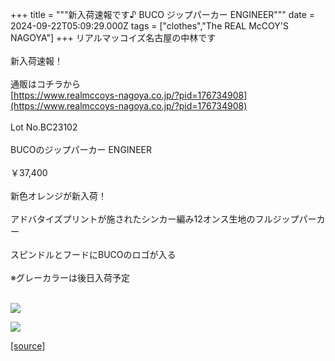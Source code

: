 +++
title = """新入荷速報です♪ BUCO ジップパーカー ENGINEER"""
date = 2024-09-22T05:09:29.000Z
tags = ["clothes","The REAL McCOY'S NAGOYA"]
+++
リアルマッコイズ名古屋の中林です  
   
新入荷速報！  
   
通販はコチラから  
[https://www.realmccoys-nagoya.co.jp/?pid=176734908](https://www.realmccoys-nagoya.co.jp/?pid=176734908)  
   
Lot No.BC23102  
   
BUCOのジップパーカー ENGINEER  
   
￥37,400  
   
新色オレンジが新入荷！  
   
アドバタイズプリントが施されたシンカー編み12オンス生地のフルジップパーカー  
   
スピンドルとフードにBUCOのロゴが入る  
   
※グレーカラーは後日入荷予定  
 

[![](https://stat.ameba.jp/user_images/20240922/14/realmccoy-nagoya/af/88/j/o1000100015489240986.jpg)](https://www.realmccoys-nagoya.co.jp/?pid=176734908)  
  
[![](https://stat.ameba.jp/user_images/20240922/14/realmccoy-nagoya/47/3d/j/o1000100015489240987.jpg)](https://www.realmccoys-nagoya.co.jp/?pid=176734908)

[[source]](https://ameblo.jp/realmccoy-nagoya/entry-12868504317.html)
